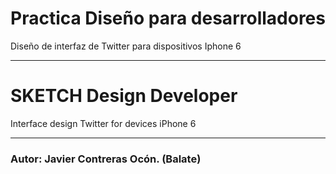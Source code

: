 # Practica Diseño para desarrolladores

Diseño de interfaz de Twitter para dispositivos Iphone 6

---------------------------------------------------------

# SKETCH Design Developer
Interface design Twitter for devices iPhone 6


---------------------------------------------------------
### Autor: Javier Contreras Ocón. (Balate)
